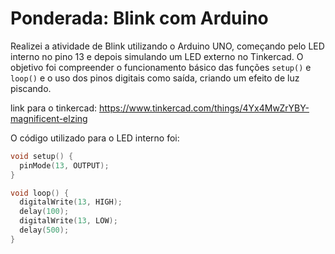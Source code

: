 # Ponderada: Blink com Arduino

Realizei a atividade de Blink utilizando o Arduino UNO, começando pelo LED interno no pino 13 e depois simulando um LED externo no Tinkercad. O objetivo foi compreender o funcionamento básico das funções `setup()` e `loop()` e o uso dos pinos digitais como saída, criando um efeito de luz piscando.

link para o tinkercad: https://www.tinkercad.com/things/4Yx4MwZrYBY-magnificent-elzing

O código utilizado para o LED interno foi:

```cpp
void setup() {
  pinMode(13, OUTPUT);
}

void loop() {
  digitalWrite(13, HIGH);
  delay(100);
  digitalWrite(13, LOW);
  delay(500);
}
```
